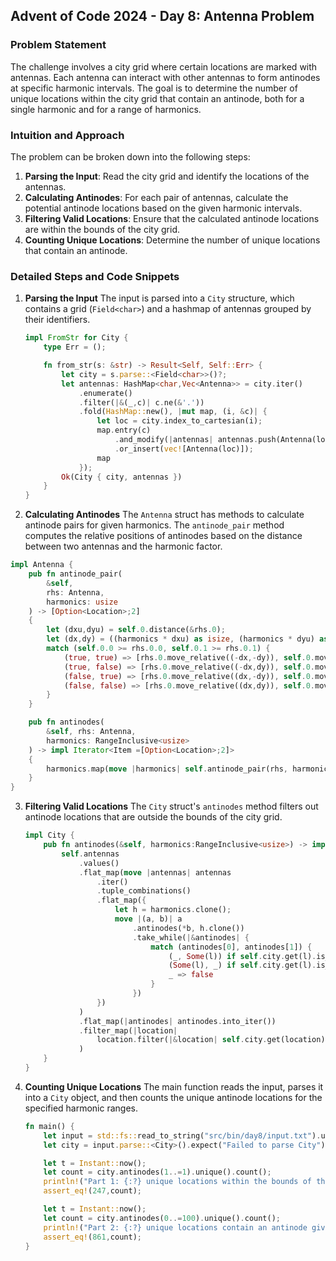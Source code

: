 ## Advent of Code 2024 - Day 8: Antenna Problem

### Problem Statement
The challenge involves a city grid where certain locations are marked with antennas. Each antenna can interact with other antennas to form antinodes at specific harmonic intervals. The goal is to determine the number of unique locations within the city grid that contain an antinode, both for a single harmonic and for a range of harmonics.

### Intuition and Approach
The problem can be broken down into the following steps:
1. **Parsing the Input**: Read the city grid and identify the locations of the antennas.
2. **Calculating Antinodes**: For each pair of antennas, calculate the potential antinode locations based on the given harmonic intervals.
3. **Filtering Valid Locations**: Ensure that the calculated antinode locations are within the bounds of the city grid.
4. **Counting Unique Locations**: Determine the number of unique locations that contain an antinode.

### Detailed Steps and Code Snippets

1. **Parsing the Input**
   The input is parsed into a `City` structure, which contains a grid (`Field<char>`) and a hashmap of antennas grouped by their identifiers.

   ```rust
   impl FromStr for City {
       type Err = ();

       fn from_str(s: &str) -> Result<Self, Self::Err> {
           let city = s.parse::<Field<char>>()?;
           let antennas: HashMap<char,Vec<Antenna>> = city.iter()
               .enumerate()
               .filter(|&(_,c)| c.ne(&'.'))
               .fold(HashMap::new(), |mut map, (i, &c)| {
                   let loc = city.index_to_cartesian(i);
                   map.entry(c)
                       .and_modify(|antennas| antennas.push(Antenna(loc)))
                       .or_insert(vec![Antenna(loc)]);
                   map
               });
           Ok(City { city, antennas })
       }
   }
   ```

2. **Calculating Antinodes**
   The `Antenna` struct has methods to calculate antinode pairs for given harmonics. The `antinode_pair` method computes the relative positions of antinodes based on the distance between two antennas and the harmonic factor.

  ```rust
  impl Antenna {
      pub fn antinode_pair(
          &self,
          rhs: Antenna,
          harmonics: usize
      ) -> [Option<Location>;2]
      {
          let (dxu,dyu) = self.0.distance(&rhs.0);
          let (dx,dy) = ((harmonics * dxu) as isize, (harmonics * dyu) as isize);
          match (self.0.0 >= rhs.0.0, self.0.1 >= rhs.0.1) {
              (true, true) => [rhs.0.move_relative((-dx,-dy)), self.0.move_relative((dx,dy))],
              (true, false) => [rhs.0.move_relative((-dx,dy)), self.0.move_relative((dx,-dy))],
              (false, true) => [rhs.0.move_relative((dx,-dy)), self.0.move_relative((-dx,dy))],
              (false, false) => [rhs.0.move_relative((dx,dy)), self.0.move_relative((-dx,-dy))],
          }
      }

      pub fn antinodes(
          &self, rhs: Antenna,
          harmonics: RangeInclusive<usize>
      ) -> impl Iterator<Item =[Option<Location>;2]>
      {
          harmonics.map(move |harmonics| self.antinode_pair(rhs, harmonics))
      }
  }
  ```

3. **Filtering Valid Locations**
   The `City` struct's `antinodes` method filters out antinode locations that are outside the bounds of the city grid.

   ```rust
   impl City {
       pub fn antinodes(&self, harmonics:RangeInclusive<usize>) -> impl Iterator<Item = Location> {
           self.antennas
               .values()
               .flat_map(move |antennas| antennas
                   .iter()
                   .tuple_combinations()
                   .flat_map({
                       let h = harmonics.clone();
                       move |(a, b)| a
                           .antinodes(*b, h.clone())
                           .take_while(|&antinodes| {
                               match (antinodes[0], antinodes[1]) {
                                   (_, Some(l)) if self.city.get(l).is_some() => true,
                                   (Some(l), _) if self.city.get(l).is_some() => true,
                                   _ => false
                               }
                           })
                   })
               )
               .flat_map(|antinodes| antinodes.into_iter())
               .filter_map(|location|
                   location.filter(|&location| self.city.get(location).is_some())
               )
       }
   }
   ```

4. **Counting Unique Locations**
   The main function reads the input, parses it into a `City` object, and then counts the unique antinode locations for the specified harmonic ranges.

   ```rust
   fn main() {
       let input = std::fs::read_to_string("src/bin/day8/input.txt").unwrap();
       let city = input.parse::<City>().expect("Failed to parse City");

       let t = Instant::now();
       let count = city.antinodes(1..=1).unique().count();
       println!("Part 1: {:?} unique locations within the bounds of the map contain an antinode - {:?}",count, t.elapsed());
       assert_eq!(247,count);

       let t = Instant::now();
       let count = city.antinodes(0..=100).unique().count();
       println!("Part 2: {:?} unique locations contain an antinode given the effects of resonant harmonics - {:?}",count, t.elapsed());
       assert_eq!(861,count);
   }
   ```
